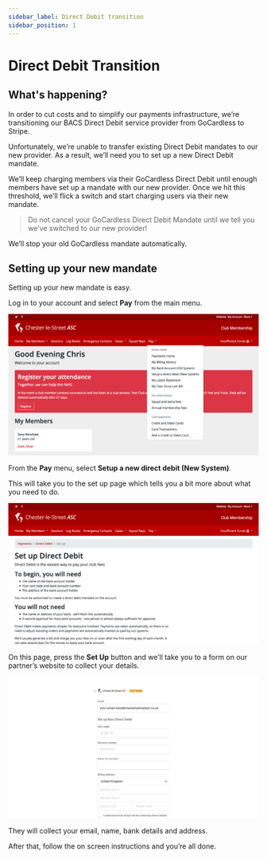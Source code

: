 ```yaml
---
sidebar_label: Direct Debit transition
sidebar_position: 1
---
```


# Direct Debit Transition

## What's happening?

In order to cut costs and to simplify our payments infrastructure, we’re transitioning our BACS Direct Debit service provider from GoCardless to Stripe.

Unfortunately, we’re unable to transfer existing Direct Debit mandates to our new provider. As a result, we’ll need you to set up a new Direct Debit mandate.

We’ll keep charging members via their GoCardless Direct Debit until enough members have set up a mandate with our new provider. Once we hit this threshold, we’ll flick a switch and start charging users via their new mandate.

> Do not cancel your GoCardless Direct Debit Mandate until we tell you we’ve switched to our new provider!

We’ll stop your old GoCardless mandate automatically.

## Setting up your new mandate

Setting up your new mandate is easy.

Log in to your account and select **Pay** from the main menu.

![Screenshot of main page and menu](transition-img/dd-1.png "Main page and menu")

From the **Pay** menu, select **Setup a new direct debit (New System)**.

This will take you to the set up page which tells you a bit more about what you need to do.

![Screenshot of set up direct debit page](transition-img/dd-2.png "Introduction page")

On this page, press the **Set Up** button and we’ll take you to a form on our partner’s website to collect your details.

![Screenshot of set up form](transition-img/dd-3.png "Set up form")

They will collect your email, name, bank details and address.

After that, follow the on screen instructions and you’re all done.